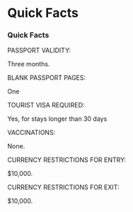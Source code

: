 # Quick Facts

### Quick Facts

PASSPORT VALIDITY:

Three months.

BLANK PASSPORT PAGES:

One

TOURIST VISA REQUIRED:

Yes, for stays longer than 30 days

VACCINATIONS:

None.

CURRENCY RESTRICTIONS FOR ENTRY:

$10,000.

CURRENCY RESTRICTIONS FOR EXIT:

$10,000.